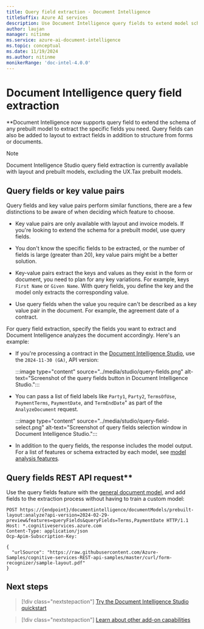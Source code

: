 ```yaml
---
title: Query field extraction - Document Intelligence 
titleSuffix: Azure AI services
description: Use Document Intelligence query fields to extend model schema.
author: laujan
manager: nitinme
ms.service: azure-ai-document-intelligence
ms.topic: conceptual
ms.date: 11/19/2024
ms.author: nitinme
monikerRange: 'doc-intel-4.0.0'
---
```


<!-- markdownlint-disable MD033 -->

# Document Intelligence query field extraction

**Document Intelligence now supports query field to extend the schema of any prebuilt model to extract the specific fields you need. Query fields can also be added to layout to extract fields in addition to structure from forms or documents.
> [!NOTE]
>
> Document Intelligence Studio query field extraction is currently available with layout and prebuilt models, excluding the UX.Tax prebuilt models.

## Query fields or key value pairs

Query fields and key value pairs perform similar functions, there are a few distinctions to be aware of when deciding which feature to choose.

* Key value pairs are only available with layout and invoice models. If you're looking to extend the schema for a prebuilt model, use query fields.

* You don't know the specific fields to be extracted, or the number of fields is large (greater than 20), key value pairs might be a better solution.

* Key-value pairs extract the keys and values as they exist in the form or document, you need to plan for any key variations. For example, keys `First Name` or `Given Name`. With query fields, you define the key and the model only extracts the corresponding value.

* Use query fields when the value you require can't be described as a key value pair in the document. For example, the agreement date of a contract. 

For query field extraction, specify the fields you want to extract and Document Intelligence analyzes the document accordingly. Here's an example:

* If you're processing a contract in the [Document Intelligence Studio](https://documentintelligence.ai.azure.com/studio/layout), use the `2024-11-30 (GA)`, API version:

    :::image type="content" source="../media/studio/query-fields.png" alt-text="Screenshot of the query fields button in Document Intelligence Studio.":::

* You can pass a list of field labels like `Party1`, `Party2`, `TermsOfUse`, `PaymentTerms`, `PaymentDate`, and `TermEndDate`" as part of the `AnalyzeDocument` request.

   :::image type="content" source="../media/studio/query-field-select.png" alt-text="Screenshot of query fields selection window in Document Intelligence Studio.":::

* In addition to the query fields, the response includes the model output. For a list of features or schema extracted by each model, see [model analysis features](../model-overview.md#model-analysis-features).


## Query fields REST API request**

Use the query fields feature with the [general document model](../prebuilt/general-document.md), and add fields to the extraction process without having to train a custom model:

```http
POST https://{endpoint}/documentintelligence/documentModels/prebuilt-layout:analyze?api-version=2024-02-29-preview&features=queryFields&queryFields=Terms,PaymentDate HTTP/1.1
Host: *.cognitiveservices.azure.com
Content-Type: application/json
Ocp-Apim-Subscription-Key:

{
  "urlSource": "https://raw.githubusercontent.com/Azure-Samples/cognitive-services-REST-api-samples/master/curl/form-recognizer/sample-layout.pdf"
}
``````

## Next steps

> [!div class="nextstepaction"]
> [Try the Document Intelligence Studio quickstart](../quickstarts/try-document-intelligence-studio.md)

> [!div class="nextstepaction"]
> [Learn about other add-on capabilities](../concept/add-on-capabilities.md)
